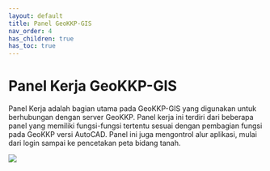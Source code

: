 ```yaml
---
layout: default
title: Panel GeoKKP-GIS
nav_order: 4
has_children: true
has_toc: true
---
```


# Panel Kerja GeoKKP-GIS

Panel Kerja adalah bagian utama pada GeoKKP-GIS yang digunakan untuk berhubungan dengan server GeoKKP. Panel kerja ini terdiri dari beberapa panel yang memiliki fungsi-fungsi tertentu sesuai dengan pembagian fungsi pada GeoKKP versi AutoCAD. Panel ini juga mengontrol alur aplikasi, mulai dari login sampai ke pencetakan peta bidang tanah.

![](https://cdn.jsdelivr.net/gh/geokkp-gis/images@main/20221108170755.png)
